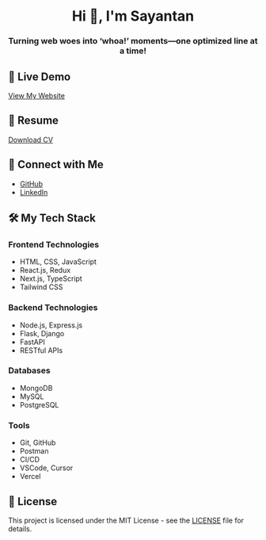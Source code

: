 <h1 align="center">Hi 👋, I'm Sayantan</h1>
<h3 align="center">Turning web woes into ‘whoa!’ moments—one optimized line at a time!</h3>


## 🚀 Live Demo

[View My Website](https://portfolio-virid-theta-95.vercel.app/)

## 📄 Resume

[Download CV](https://drive.google.com/file/d/119KxUGfbfcrbaMtNEkb0115XbMwdF2xc/view?usp=sharing)

## 🔗 Connect with Me

- [GitHub](https://github.com/Hacker-Man07)
- [LinkedIn](https://linkedin.com/in/sayantan-c12/)


## 🛠️ My Tech Stack

### Frontend Technologies
- HTML, CSS, JavaScript
- React.js, Redux
- Next.js, TypeScript
- Tailwind CSS

### Backend Technologies
- Node.js, Express.js
- Flask, Django
- FastAPI
- RESTful APIs

### Databases
- MongoDB
- MySQL
- PostgreSQL

### Tools
- Git, GitHub
- Postman
- CI/CD
- VSCode, Cursor
- Vercel

## 📝 License

This project is licensed under the MIT License - see the [LICENSE](LICENSE) file for details.
